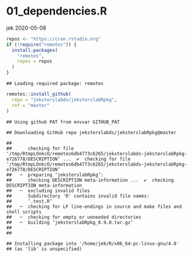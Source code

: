 01\_dependencies.R
================
jek
2020-05-08

``` r
repos <- "https://cran.rstudio.org"
if (!require("remotes")) {
  install.packages(
    "remotes",
    repos = repos
  )
}
```

    ## Loading required package: remotes

``` r
remotes::install_github(
  repo = "jeksterslabds/jeksterslabRpkg",
  ref = "master"
)
```

    ## Using github PAT from envvar GITHUB_PAT

    ## Downloading GitHub repo jeksterslabds/jeksterslabRpkg@master

    ## 
    ##      checking for file ‘/tmp/RtmpLOnkcO/remotes6db4773c6265/jeksterslabds-jeksterslabRpkg-e726778/DESCRIPTION’ ...  ✔  checking for file ‘/tmp/RtmpLOnkcO/remotes6db4773c6265/jeksterslabds-jeksterslabRpkg-e726778/DESCRIPTION’
    ##   ─  preparing ‘jeksterslabRpkg’:
    ##      checking DESCRIPTION meta-information ...  ✔  checking DESCRIPTION meta-information
    ##   ─  excluding invalid files
    ##      Subdirectory 'R' contains invalid file names:
    ##      ‘.test.R’
    ##   ─  checking for LF line-endings in source and make files and shell scripts
    ##   ─  checking for empty or unneeded directories
    ##   ─  building ‘jeksterslabRpkg_0.9.0.tar.gz’
    ##      
    ## 

    ## Installing package into '/home/jek/R/x86_64-pc-linux-gnu/4.0'
    ## (as 'lib' is unspecified)
